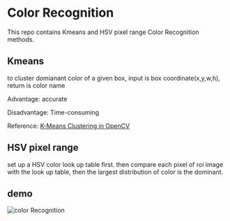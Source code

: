 # Color Recognition

This repo contains Kmeans and HSV pixel range Color Recognition methods.

## Kmeans

to cluster domianant color of a given box, input is box coordinate(x,y,w,h), return is color name

Advantage: accurate

Disadvantage: Time-consuming

Reference:  [K-Means Clustering in OpenCV](https://docs.opencv.org/3.0-beta/doc/py_tutorials/py_ml/py_kmeans/py_kmeans_opencv/py_kmeans_opencv.html)

## HSV pixel range

set up a HSV color look up table first. then compare each pixel of roi image with the look up table, then the largest distribution of color is the dominant.

## demo
![color Recognition](https://github.com/walton-wang929/Color_Recognition/raw/master/demo/Color_recognition.gif)
